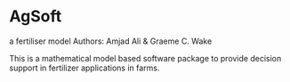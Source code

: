 # AgSoft
a fertiliser model
Authors: Amjad Ali & Graeme C. Wake

This is a mathematical model based software package to provide decision support in fertilizer applications in farms.
